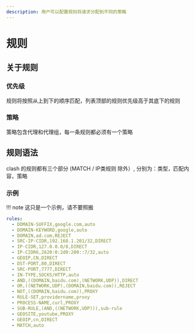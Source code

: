 ```yaml
---
description: 用户可以配置规则将请求分配到不同的策略
---
```

# 规则

## 关于规则

### 优先级

规则将按照从上到下的顺序匹配，列表顶部的规则优先级高于其底下的规则

### 策略

策略包含代理和代理组，每一条规则都必须有一个策略

## 规则语法

clash 的规则都有三个部分 (MATCH / IP类规则 除外）, 分别为：类型，匹配内容，策略

### 示例

!!! note
    这只是一个示例，请不要照搬

```yaml
rules:
  - DOMAIN-SUFFIX,google.com,auto
  - DOMAIN-KEYWORD,google,auto
  - DOMAIN,ad.com,REJECT
  - SRC-IP-CIDR,192.168.1.201/32,DIRECT
  - IP-CIDR,127.0.0.0/8,DIRECT
  - IP-CIDR6,2620:0:2d0:200::7/32,auto
  - GEOIP,CN,DIRECT
  - DST-PORT,80,DIRECT
  - SRC-PORT,7777,DIRECT
  - IN-TYPE,SOCKS/HTTP,auto
  - AND,((DOMAIN,baidu.com),(NETWORK,UDP)),DIRECT
  - OR,((NETWORK,UDP),(DOMAIN,baidu.com)),REJECT
  - NOT,((DOMAIN,baidu.com)),PROXY
  - RULE-SET,providername,proxy
  - PROCESS-NAME,curl,PROXY
  - SUB-RULE,(AND,((NETWORK,UDP))),sub-rule
  - GEOSITE,youtube,PROXY
  - GEOIP,cn,DIRECT
  - MATCH,auto
```
